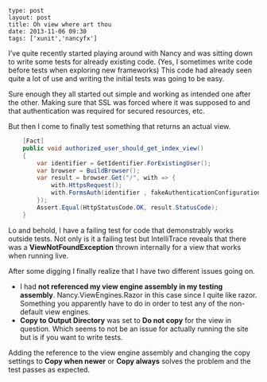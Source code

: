 ```
type: post
layout: post
title: Oh view where art thou
date: 2013-11-06 09:30
tags: ['xunit','nancyfx']
```

I’ve quite recently started playing around with Nancy and was sitting down to write some tests for already existing code. (Yes, I sometimes write code before tests when exploring new frameworks) This code had already seen quite a lot of use and writing the initial tests was going to be easy.<!-- read more -->
 
Sure enough they all started out simple and working as intended one after the other. Making sure that SSL was forced where it was supposed to and that authentication was required for secured resources, etc.
 
But then I come to finally test something that returns an actual view.


``` cs
	[Fact]
	public void authorized_user_should_get_index_view()
	{
	    var identifier = GetIdentifier.ForExistingUser();
	    var browser = BuildBrowser();
	    var result = browser.Get("/", with => {
	        with.HttpsRequest();
	        with.FormsAuth(identifier , fakeAuthenticationConfiguration);
	    });
	    Assert.Equal(HttpStatusCode.OK, result.StatusCode);
	}
```

Lo and behold, I have a failing test for code that demonstrably works outside tests. 
Not only is it a failing test but IntelliTrace reveals that there was a **ViewNotFoundException** thrown internally for a view that works when running live.
 
After some digging I finally realize that I have two different issues going on.
 
- I had **not referenced my view engine assembly in my testing assembly**. Nancy.ViewEngines.Razor in this case since I quite like razor. Something you apparently have to do in order to test any of the non-default view engines.
- **Copy to Output Directory** was set to **Do not copy** for the view in question. Which seems to not be an issue for actually running the site but is if you want to write tests.

Adding the reference to the view engine assembly and changing the copy settings to **Copy when newer** or **Copy always** solves the problem and the test passes as expected.
